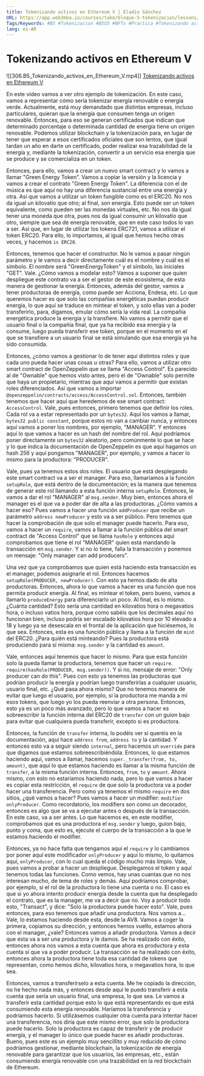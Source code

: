 ```yaml
---
title: Tokenizando activos en Ethereum V | Eladio Sánchez
URL: https://app.web3mba.io/courses/take/bloque-5-tokenizacion/lessons/39553945-tokenizando-activos-en-ethereum-v-eladio-sanchez
Tags/Keywords: #B5 #Tokenizacion #B5U5 #NFTs #Practica #Tokenizando activos en Ethereum #activos en Ethereum #Ethereum
lang: es-AR
---
```

# Tokenizando activos en Ethereum V
![[306.B5_Tokenizando_activos_en_Ethereum_V.mp4]]
[Tokenizando activos en Ethereum V](https://app.web3mba.io?wvideo=7ojlxt94nx)

En este vídeo vamos a ver otro ejemplo de tokenización. En este caso, vamos a representar cómo sería tokenizar energía renovable o energía verde. Actualmente, está muy demandado que distintas empresas, incluso particulares, quieran que la energía que consumen tenga un origen renovable. Entonces, para eso se generan certificados que indican que determinado porcentaje o determinada cantidad de energía tiene un origen renovable. Podemos utilizar blockchain y la tokenización para, en lugar de tener que esperar a esos certificados oficiales que son lentos, que igual tardan un año en darte un certificado, poder realizar esa trazabilidad de la energía y, mediante la tokenización, convertir a un servicio esa energía que se produce y se comercializa en un token.

Entonces, para ello, vamos a crear un nuevo smart contract y lo vamos a llamar "Green Energy Token". Vamos a copiar la versión y la licencia y vamos a crear el contrato "Green Energy Token". La diferencia con el de música es que aquí no hay una diferencia sustancial entre una energía y otra. Así que vamos a utilizar un token fungible como es el ERC20. No nos da igual un kilovatio que otro; al final, son energía. Esto puede ser un token equivalente, como pueden ser las monedas virtuales, etc. No nos da igual tener una moneda que otra, pues nos da igual consumir un kilovatio que otro, siempre que sea de energía renovable, que en este caso todos lo van a ser. Así que, en lugar de utilizar los tokens ERC721, vamos a utilizar el token ERC20. Para ello, lo importamos, al igual que hemos hecho otras veces, y hacemos `is ERC20`.

Entonces, tenemos que hacer el constructor. No le vamos a pasar ningún parámetro y le vamos a decir directamente cuál es el nombre y cuál es el símbolo. El nombre será "GreenEnergyToken" y el símbolo, las iniciales "GET". Vale. ¿Cómo vamos a modelar esto? Vamos a suponer que quien despliegue este contrato va a ser el gestor de este ecosistema, de esta manera de gestionar la energía. Entonces, además del gestor, vamos a tener productoras de energía, como puede ser Acciona, Endesa, etc. Lo que queremos hacer es que solo las compañías energéticas puedan producir energía, lo que aquí se traduce en mintear el token, y solo ellas van a poder transferirlo, para, digamos, emular cómo sería la vida real. La compañía energética produce la energía y la transfiere. No vamos a permitir que el usuario final o la compañía final, que ya ha recibido esa energía y la consume, luego pueda transferir ese token, porque en el momento en el que se transfiere a un usuario final se está simulando que esa energía ya ha sido consumida.

Entonces, ¿cómo vamos a gestionar lo de tener aquí distintos roles y que cada uno pueda hacer unas cosas u otras? Para ello, vamos a utilizar otro smart contract de OpenZeppelin que se llama "Access Control". Es parecido al de "Ownable" que hemos visto antes, pero el de "Ownable" solo permite que haya un propietario, mientras que aquí vamos a permitir que existan roles diferenciados. Así que vamos a importar `@openzeppelin/contracts/access/AccessControl.sol`. Entonces, también tenemos que hacer aquí que heredemos de ese smart contract: `AccessControl`. Vale, pues entonces, primero tenemos que definir los roles. Cada rol va a estar representado por un `bytes32`. Aquí los vamos a llamar, `bytes32 public constant`, porque estos no van a cambiar nunca, y entonces aquí vamos a poner los nombres, por ejemplo, "MANAGER". Y entonces aquí lo que vamos a hacer es un hash del nombre del rol. Aquí podríamos poner directamente un `bytes32` aleatorio, pero comúnmente lo que se hace y lo que indica la documentación de OpenZeppelin es que aquí hagamos un hash 256 y aquí pongamos "MANAGER", por ejemplo, y vamos a hacer lo mismo para la productora: "PRODUCER".

Vale, pues ya tenemos estos dos roles. El usuario que está desplegando este smart contract va a ser el manager. Para eso, llamaríamos a la función `setupRole`, que está dentro de la documentación; es la manera que tenemos de generar este rol llamando a esta función interna `setupRole`. Entonces, le vamos a dar el rol "MANAGER" al `msg.sender`. Muy bien, entonces ahora el manager es el que va a poder dar de alta a las productoras. ¿Cómo vamos a hacer eso? Pues vamos a hacer una función `addProducer` que recibe un parámetro `address newProducer` y esto va a ser público. Pero tenemos que hacer la comprobación de que solo el manager puede hacerlo. Para eso, vamos a hacer un `require`, vamos a llamar a la función pública del smart contract de "Access Control" que se llama `hasRole` y entonces aquí comprobamos que tiene el rol "MANAGER" quien está mandando la transacción en `msg.sender`. Y si no lo tiene, falla la transacción y ponemos un mensaje: "Only manager can add producers".

Una vez que ya comprobamos que quien está haciendo esta transacción es el manager, podemos asignarle el rol. Entonces hacemos `setupRole(PRODUCER, newProducer)`. Con esto ya hemos dado de alta productoras. Entonces, ahora lo que vamos a hacer es una función que nos permita producir energía. Al final, es mintear el token, pero bueno, vamos a llamarlo `produceEnergy` para diferenciarlo un poco. Al final, es lo mismo. ¿Cuánta cantidad? Esto sería una cantidad en kilovatios hora o megavatios hora, o incluso vatios hora, porque como sabéis que los decimales aquí no funcionan bien, incluso podría ser escalado kilovatios hora por 10 elevado a 18 y luego ya se desescala en el frontal de la aplicación que hiciésemos, lo que sea. Entonces, esta es una función pública y llama a la función de `mint` del ERC20. ¿Para quién está minteando? Pues la productora está produciendo para sí misma: `msg.sender` y la cantidad es `amount`.

Vale, entonces aquí tenemos que hacer lo mismo. Para que esta función solo la pueda llamar la productora, tenemos que hacer un `require`. `require(hasRole(PRODUCER, msg.sender))`. Y si no, mensaje de error: "Only producer can do this". Pues con esto ya tenemos las productoras que podrían producir la energía y podrían luego transferirlas a cualquier usuario, usuario final, etc. ¿Qué pasa ahora mismo? Que no tenemos manera de evitar que luego el usuario, por ejemplo, si la productora me manda a mí esos tokens, que luego yo los pueda reenviar a otra persona. Entonces, esto ya es un poco más avanzado, pero lo que vamos a hacer es sobreescribir la función interna del ERC20 de `transfer` con un guion bajo para evitar que cualquiera pueda transferir, excepto si es productora.

Entonces, la función de `transfer` interna, lo podéis ver si queréis en la documentación, aquí hace `address from`, `address to` y la cantidad. Y entonces esto va a seguir siendo `internal`, pero hacemos un `override` para que digamos que estamos sobreescribiéndola. Entonces, lo que estamos haciendo aquí, vamos a llamar, hacemos `super._transfer(from, to, amount)`, que aquí lo que estamos haciendo es llamar a la misma función de `transfer`, a la misma función interna. Entonces, `from`, `to` y `amount`. Ahora mismo, con esto no estaríamos haciendo nada, pero lo que vamos a hacer es copiar esta restricción, el `require` de que solo la productora va a poder hacer una transferencia. Pero como ya tenemos el mismo `require` en dos sitios, ¿qué vamos a hacer? Pues vamos a hacer un modifier: `modifier onlyProducer`. Como recordatorio, los modifiers son como un decorador, entonces es algo que se va a ejecutar antes o después de la transacción. En este caso, va a ser antes. Lo que hacemos es, en este modifier, comprobamos que es una productora el `msg.sender` y luego, guion bajo, punto y coma, que esto es, ejecute el cuerpo de la transacción a la que le estamos haciendo el modifier.

Entonces, ya no hace falta que tengamos aquí el `require` y lo cambiamos por poner aquí este modificador `onlyProducer` y aquí lo mismo, lo quitamos aquí, `onlyProducer`, con lo cual queda el código mucho más limpio. Vale, pues vamos a probar a hacer un despliegue. Desplegamos el token y aquí tenemos todas las funciones. Como vemos, hay unas cuantas que no nos interesan mucho, de tema de roles y demás. Aquí podríamos comprobar, por ejemplo, si el rol de la productora lo tiene una cuenta o no. El caso es que si yo ahora intento producir energía desde la cuenta que ha desplegado el contrato, que es la manager, me va a decir que no. Voy a producir todo esto, "Transact", y dice: "Solo la productora puede hacer esto". Vale, pues entonces, para eso tenemos que añadir una productora. Nos vamos a... Vale, lo estamos haciendo desde esta, desde la AV8. Vamos a coger la primera, copiamos su dirección, y entonces hemos vuelto, estamos ahora con el manager, ¿vale? Entonces vamos a añadir productora. Vamos a decir que esta va a ser una productora y le damos. Se ha realizado con éxito, entonces ahora nos vamos a esta cuenta que ahora es productora y esta cuenta sí que va a poder producir. La transacción se ha realizado con éxito, entonces ahora la productora tiene toda esa cantidad de tokens que representan, como hemos dicho, kilovatios hora, o megavatios hora, lo que sea.

Entonces, vamos a transferírselo a esta cuenta. Me he copiado la dirección, no he hecho nada más, y entonces desde aquí le puedo transferir a esta cuenta que sería un usuario final, una empresa, lo que sea. Le vamos a transferir esta cantidad porque esto lo que está representando es que está consumiendo esta energía renovable. Haríamos la transferencia y podríamos hacerlo. Si utilizásemos cualquier otra cuenta para intentar hacer una transferencia, nos diría que este mismo error, que solo la productora puede hacerlo. Solo la productora es capaz de transferir y de producir energía, y el manager lo único que puede hacer es añadir productoras. Bueno, pues este es un ejemplo muy sencillito y muy reducido de cómo podríamos gestionar, mediante blockchain, la tokenización de energía renovable para garantizar que los usuarios, las empresas, etc., están consumiendo energía renovable con una trazabilidad en la red blockchain de Ethereum.